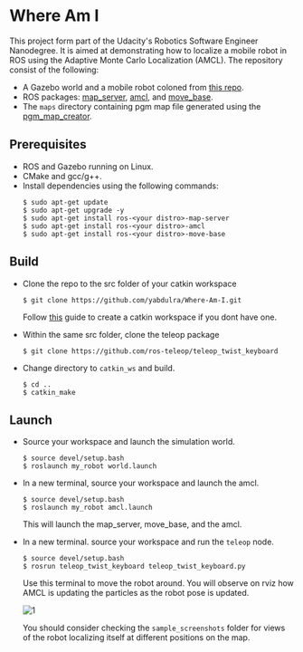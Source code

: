 # Where Am I
This project form part of the Udacity's Robotics Software Engineer Nanodegree. It is aimed at demonstrating how to localize a mobile robot in ROS using the Adaptive Monte Carlo Localization (AMCL). The repository consist of the following:

* A Gazebo world and a mobile robot coloned from [this repo](https://github.com/yabdulra/Go-Chase-It.git).
* ROS packages: [map_server](http://wiki.ros.org/map_server), [amcl](http://wiki.ros.org/amcl), and [move_base](http://wiki.ros.org/move_base).
* The `maps` directory containing pgm map file generated using the [pgm_map_creator](https://github.com/udacity/pgm_map_creator.git).

## Prerequisites
* ROS and Gazebo running on Linux.
* CMake and gcc/g++.
* Install dependencies using the following commands:
    ```
    $ sudo apt-get update
    $ sudo apt-get upgrade -y
    $ sudo apt-get install ros-<your distro>-map-server
    $ sudo apt-get install ros-<your distro>-amcl
    $ sudo apt-get install ros-<your distro>-move-base
    ```

## Build
* Clone the repo to the src folder of your catkin workspace
    ```
    $ git clone https://github.com/yabdulra/Where-Am-I.git
    ```

    Follow [this](http://wiki.ros.org/catkin/Tutorials/create_a_workspace) guide to create a catkin workspace if you dont have one.
* Within the same src folder, clone the teleop package
    ```
    $ git clone https://github.com/ros-teleop/teleop_twist_keyboard
    ```
* Change directory to `catkin_ws` and build.
    ```
    $ cd ..
    $ catkin_make
    ```

## Launch
* Source your workspace and launch the simulation world.
    ```
    $ source devel/setup.bash
    $ roslaunch my_robot world.launch
    ```

* In a new terminal, source your workspace and launch the amcl.
    ```
    $ source devel/setup.bash
    $ roslaunch my_robot amcl.launch
    ```
    This will launch the map_server, move_base, and the amcl.
* In a new terminal. source your workspace and run the `teleop` node.
    ```
    $ source devel/setup.bash
    $ rosrun teleop_twist_keyboard teleop_twist_keyboard.py
    ```
    Use this terminal to move the robot around. You will observe on rviz how AMCL is updating the particles as the robot pose is updated.

    ![1](https://user-images.githubusercontent.com/61895971/181671583-95b88d42-7539-4043-9105-3fe0e1fb2332.png)

    
    You should consider checking the `sample_screenshots` folder for views of the robot localizing itself at different positions on the map.